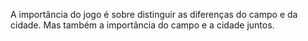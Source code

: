 A importância do jogo é sobre distinguir as diferenças do campo e da cidade. Mas também a importância do campo e a cidade juntos.
